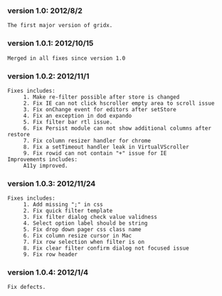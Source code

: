 ### version 1.0: 2012/8/2
    The first major version of gridx.
### version 1.0.1: 2012/10/15
    Merged in all fixes since version 1.0
### version 1.0.2: 2012/11/1
    Fixes includes:
         1. Make re-filter possible after store is changed
         2. Fix IE can not click hscroller empty area to scroll issue
         3. Fix onChange event for editors after setStore
         4. Fix an exception in dod expando
         5. Fix filter bar rtl issue.
         6. Fix Persist module can not show additional columns after restore
         7. Fix column resizer handler for chrome
         8. Fix a setTimeout handler leak in VirtualVScroller
         9. Fix rowid can not contain "+" issue for IE
    Improvements includes:
         A11y improved.
### version 1.0.3: 2012/11/24
    Fixes includes:
         1. Add missing ";" in css
         2. Fix quick filter template
         3. Fix filter dialog check value validness
         4. Select option label should be string
         5. Fix drop down pager css class name
         6. Fix column resize cursor in Mac
         7. Fix row selection when filter is on
         8. Fix clear filter confirm dialog not focused issue
         9. Fix row header
### version 1.0.4: 2012/1/4
    Fix defects.